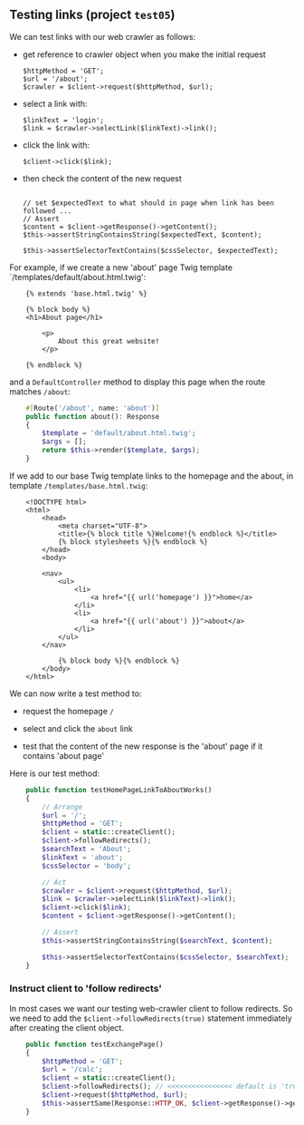 


## Testing links (project `test05`)

We can test links with our web crawler as follows:

- get reference to crawler object when you make the initial request

    ```
    $httpMethod = 'GET';
    $url = '/about';
    $crawler = $client->request($httpMethod, $url);
    ```

- select a link with:

    ```
    $linkText = 'login';
    $link = $crawler->selectLink($linkText)->link();
    ```

- click the link with:

    ```
    $client->click($link);
    ```

- then check the content of the new request

    ```

    // set $expectedText to what should in page when link has been followed ...
    // Assert
    $content = $client->getResponse()->getContent();
    $this->assertStringContainsString($expectedText, $content);

    $this->assertSelectorTextContains($cssSelector, $expectedText);
    ```

For example, if we create a new 'about' page Twig template `/templates/default/about.html.twig':

```twig
    {% extends 'base.html.twig' %}

    {% block body %}
    <h1>About page</h1>

        <p>
            About this great website!
        </p>

    {% endblock %}
```

and a `DefaultController` method to display this page when the route matches `/about`:

```php
    #[Route('/about', name: 'about')]
    public function about(): Response
    {
        $template = 'default/about.html.twig';
        $args = [];
        return $this->render($template, $args);
    }
```

If we add to our base Twig template links to the homepage and the about, in template `/templates/base.html.twig`:

```twig
    <!DOCTYPE html>
    <html>
        <head>
            <meta charset="UTF-8">
            <title>{% block title %}Welcome!{% endblock %}</title>
            {% block stylesheets %}{% endblock %}
        </head>
        <body>

        <nav>
            <ul>
                <li>
                    <a href="{{ url('homepage') }}">home</a>
                </li>
                <li>
                    <a href="{{ url('about') }}">about</a>
                </li>
            </ul>
        </nav>

            {% block body %}{% endblock %}
        </body>
    </html>
```

We can now write a test method to:

- request the homepage `/`

- select and click the `about` link

- test that the content of the new response is the 'about' page if it contains 'about page'

Here is our test method:

```php
    public function testHomePageLinkToAboutWorks()
    {
        // Arrange
        $url = '/';
        $httpMethod = 'GET';
        $client = static::createClient();
        $client->followRedirects();
        $searchText = 'About';
        $linkText = 'about';
        $cssSelector = 'body';

        // Act
        $crawler = $client->request($httpMethod, $url);
        $link = $crawler->selectLink($linkText)->link();
        $client->click($link);
        $content = $client->getResponse()->getContent();

        // Assert
        $this->assertStringContainsString($searchText, $content);

        $this->assertSelectorTextContains($cssSelector, $searchText);
    }
```


### Instruct client to 'follow redirects'

In most cases we want our testing web-crawler client to follow redirects. So we need to add the `$client->followRedirects(true)` statement immediately after creating the client object.

```php
    public function testExchangePage()
    {
        $httpMethod = 'GET';
        $url = '/calc';
        $client = static::createClient();
        $client->followRedirects(); // <<<<<<<<<<<<<<<< default is 'true'
        $client->request($httpMethod, $url);
        $this->assertSame(Response::HTTP_OK, $client->getResponse()->getStatusCode());
    }
```


